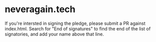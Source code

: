 # neveragain.tech

If you're intersted in signing the pledge, please submit a PR against index.html. Search for "End of signatures" to find the end of the list of signatories, and add your name above that line.
